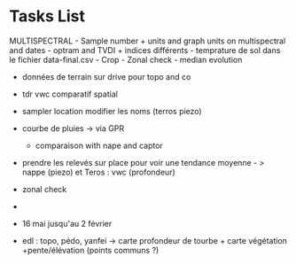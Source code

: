 # Tasks List
MULTISPECTRAL
    - Sample number + units and graph units on multispectral and dates
    - optram and TVDI + indices différents
    - temprature de sol dans le fichier data-final.csv
    - Crop
    - Zonal check
    - median evolution


- données de terrain sur drive pour topo and co

- tdr vwc comparatif spatial

- sampler location modifier les noms  (terros piezo)

- courbe de pluies -> via GPR 
    - comparaison with nape and captor
- prendre les relevés sur place pour voir une tendance moyenne - > nappe (piezo) et  Teros : vwc (profondeur)
- zonal check
- 
- 16 mai jusqu'au 2 février


- edl :  topo, pédo, yanfei -> carte profondeur de tourbe + carte végétation +pente/élévation (points communs ?)

